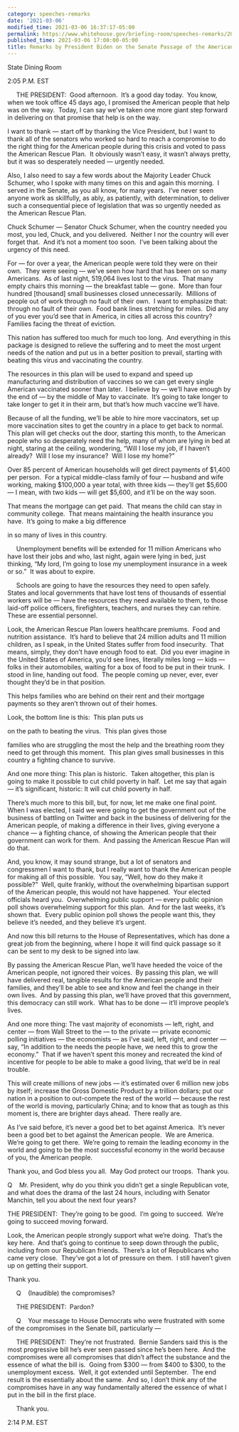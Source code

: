 ```yaml
---
category: speeches-remarks
date: '2021-03-06'
modified_time: 2021-03-06 16:37:17-05:00
permalink: https://www.whitehouse.gov/briefing-room/speeches-remarks/2021/03/06/remarks-by-president-biden-on-the-senate-passage-of-the-american-rescue-plan/
published_time: 2021-03-06 17:00:00-05:00
title: Remarks by President Biden on the Senate Passage of the American Rescue Plan
---
```

 
State Dining Room

2:05 P.M. EST

     THE PRESIDENT:  Good afternoon.  It’s a good day today.  You know,
when we took office 45 days ago, I promised the American people that
help was on the way.  Today, I can say we’ve taken one more giant step
forward in delivering on that promise that help is on the way.

I want to thank — start off by thanking the Vice President, but I want
to thank all of the senators who worked so hard to reach a compromise to
do the right thing for the American people during this crisis and voted
to pass the American Rescue Plan.  It obviously wasn’t easy, it wasn’t
always pretty, but it was so desperately needed — urgently needed.

Also, I also need to say a few words about the Majority Leader Chuck
Schumer, who I spoke with many times on this and again this morning.  I
served in the Senate, as you all know, for many years.  I’ve never seen
anyone work as skillfully, as ably, as patiently, with determination, to
deliver such a consequential piece of legislation that was so urgently
needed as the American Rescue Plan.

Chuck Schumer — Senator Chuck Schumer, when the country needed you most,
you led, Chuck, and you delivered.  Neither I nor the country will ever
forget that.  And it’s not a moment too soon.  I’ve been talking about
the urgency of this need.

For — for over a year, the American people were told they were on their
own.  They were seeing — we’ve seen how hard that has been on so many
Americans.  As of last night, 519,064 lives lost to the virus.  That
many empty chairs this morning — the breakfast table — gone.  More than
four hundred \[thousand\] small businesses closed unnecessarily. 
Millions of people out of work through no fault of their own.  I want to
emphasize that: through no fault of their own.  Food bank lines
stretching for miles.  Did any of you ever you’d see that in America, in
cities all across this country?  Families facing the threat of eviction.

This nation has suffered too much for much too long.  And everything in
this package is designed to relieve the suffering and to meet the most
urgent needs of the nation and put us in a better position to prevail,
starting with beating this virus and vaccinating the country. 

The resources in this plan will be used to expand and speed up
manufacturing and distribution of vaccines so we can get every single
American vaccinated sooner than later.  I believe by — we’ll have enough
by the end of — by the middle of May to vaccinate.  It’s going to take
longer to take longer to get it in their arm, but that’s how much
vaccine we’ll have.

Because of all the funding, we’ll be able to hire more vaccinators, set
up more vaccination sites to get the country in a place to get back to
normal.  This plan will get checks out the door, starting this month, to
the American people who so desperately need the help, many of whom are
lying in bed at night, staring at the ceiling, wondering, “Will I lose
my job, if I haven’t already?  Will I lose my insurance?  Will I lose my
home?”

Over 85 percent of American households will get direct payments of
$1,400 per person.  For a typical middle-class family of four — husband
and wife working, making $100,000 a year total, with three kids —
they’ll get $5,600 — I mean, with two kids — will get $5,600, and it’ll
be on the way soon.

That means the mortgage can get paid.  That means the child can stay in
community college.  That means maintaining the health insurance you
have.  It’s going to make a big difference

in so many of lives in this country.

     Unemployment benefits will be extended for 11 million Americans who
have lost their jobs and who, last night, again were lying in bed, just
thinking, “My lord, I’m going to lose my unemployment insurance in a
week or so.”  It was about to expire.

     Schools are going to have the resources they need to open safely. 
States and local governments that have lost tens of thousands of
essential workers will be — have the resources they need available to
them, to those laid-off police officers, firefighters, teachers, and
nurses they can rehire.  These are essential personnel.

Look, the American Rescue Plan lowers healthcare premiums.  Food and
nutrition assistance.  It’s hard to believe that 24 million adults and
11 million children, as I speak, in the United States suffer from food
insecurity.  That means, simply, they don’t have enough food to eat. 
Did you ever imagine in the United States of America, you’d see lines,
literally miles long — kids — folks in their automobiles, waiting for a
box of food to be put in their trunk.  I stood in line, handing out
food.  The people coming up never, ever, ever thought they’d be in that
position. 

This helps families who are behind on their rent and their mortgage
payments so they aren’t thrown out of their homes. 

Look, the bottom line is this:  This plan puts us

on the path to beating the virus.  This plan gives those

families who are struggling the most the help and the breathing room
they need to get through this moment.  This plan gives small businesses
in this country a fighting chance to survive.

And one more thing: This plan is historic.  Taken altogether, this plan
is going to make it possible to cut child poverty in half.  Let me say
that again — it’s significant, historic: It will cut child poverty in
half.

There’s much more to this bill, but, for now, let me make one final
point.  When I was elected, I said we were going to get the government
out of the business of battling on Twitter and back in the business of
delivering for the American people, of making a difference in their
lives, giving everyone a chance — a fighting chance, of showing the
American people that their government can work for them.  And passing
the American Rescue Plan will do that.

And, you know, it may sound strange, but a lot of senators and
congressmen I want to thank, but I really want to thank the American
people for making all of this possible.  You say, “Well, how do they
make it possible?”  Well, quite frankly, without the overwhelming
bipartisan support of the American people, this would not have
happened.  Your elected officials heard you.  Overwhelming public
support — every public opinion poll shows overwhelming support for this
plan.  And for the last weeks, it’s shown that.  Every public opinion
poll shows the people want this, they believe it’s needed, and they
believe it’s urgent. 

And now this bill returns to the House of Representatives, which has
done a great job from the beginning, where I hope it will find quick
passage so it can be sent to my desk to be signed into law.

By passing the American Rescue Plan, we’ll have heeded the voice of the
American people, not ignored their voices.  By passing this plan, we
will have delivered real, tangible results for the American people and
their families, and they’ll be able to see and know and feel the change
in their own lives.  And by passing this plan, we’ll have proved that
this government, this democracy can still work.  What has to be done —
it’ll improve people’s lives.  

And one more thing: The vast majority of economists — left, right, and
center — from Wall Street to the — to the private — private economic
polling initiatives — the economists — as I’ve said, left, right, and
center — say, “In addition to the needs the people have, we need this to
grow the economy.”  That if we haven’t spent this money and recreated
the kind of incentive for people to be able to make a good living, that
we’d be in real trouble. 

This will create millions of new jobs — it’s estimated over 6 million
new jobs by itself; increase the Gross Domestic Product by a trillion
dollars; put our nation in a position to out-compete the rest of the
world — because the rest of the world is moving, particularly China; and
to know that as tough as this moment is, there are brighter days ahead. 
There really are. 

As I’ve said before, it’s never a good bet to bet against America.  It’s
never been a good bet to bet against the American people.  We are
America.  We’re going to get there.  We’re going to remain the leading
economy in the world and going to be the most successful economy in the
world because of you, the American people.

Thank you, and God bless you all.  May God protect our troops.  Thank
you.

Q    Mr. President, why do you think you didn’t get a single Republican
vote, and what does the drama of the last 24 hours, including with
Senator Manchin, tell you about the next four years?

THE PRESIDENT:  They’re going to be good.  I’m going to succeed.  We’re
going to succeed moving forward.

Look, the American people strongly support what we’re doing.  That’s the
key here.  And that’s going to continue to seep down through the public,
including from our Republican friends.  There’s a lot of Republicans who
came very close.  They’ve got a lot of pressure on them.  I still
haven’t given up on getting their support. 

Thank you.

     Q    (Inaudible) the compromises?

     THE PRESIDENT:  Pardon?

     Q    Your message to House Democrats who were frustrated with some
of the compromises in the Senate bill, particularly —

     THE PRESIDENT:  They’re not frustrated.  Bernie Sanders said this
is the most progressive bill he’s ever seen passed since he’s been
here.  And the compromises were all compromises that didn’t affect the
substance and the essence of what the bill is.  Going from $300 — from
$400 to $300, to the unemployment excess.  Well, it got extended until
September.  The end result is the essentially about the same.  And so, I
don’t think any of the compromises have in any way fundamentally altered
the essence of what I put in the bill in the first place.

     Thank you.

2:14 P.M. EST
